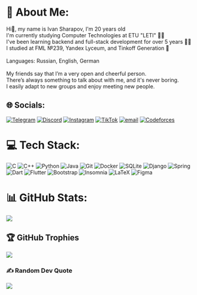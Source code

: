 # 💫 About Me:
Hi👋, my name is Ivan Sharapov, I'm 20 years old <br>I'm currently studying Computer Technologies at ETU "LETI" 🧑‍🎓<br>I've been learning backend and full-stack development for over 5 years 🧑‍💻<br>I studied at FML №239, Yandex Lyceum, and Tinkoff Generation 🏫<br><br>Languages: Russian, English, German<br><br>My friends say that I’m a very open and cheerful person.<br>There’s always something to talk about with me, and it's never boring.<br>I easily adapt to new groups and enjoy meeting new people.


## 🌐 Socials:
[![Telegram](https://img.shields.io/badge/Telegram-2CA5E0?logo=telegram&logoColor=white)](https://t.me/dex_tver) [![Discord](https://img.shields.io/badge/Discord-%237289DA.svg?logo=discord&logoColor=white)](https://discord.gg/dex_tver) [![Instagram](https://img.shields.io/badge/Instagram-%23E4405F.svg?logo=Instagram&logoColor=white)](https://instagram.com/dex_tver) [![TikTok](https://img.shields.io/badge/TikTok-%23000000.svg?logo=TikTok&logoColor=white)](https://tiktok.com/@dxtvr) [![email](https://img.shields.io/badge/Email-D14836?logo=gmail&logoColor=white)](mailto:ivan.sharapov.05@yandex.ru) [![Codeforces](https://img.shields.io/badge/Codeforces-%231F8ACB.svg?logo=codeforces&logoColor=white)](https://codeforces.com/profile/dex_tver)

# 💻 Tech Stack:
![C](https://img.shields.io/badge/c-%2300599C.svg?style=flat&logo=c&logoColor=white) ![C++](https://img.shields.io/badge/c++-%2300599C.svg?style=flat&logo=c%2B%2B&logoColor=white) ![Python](https://img.shields.io/badge/python-3670A0?style=flat&logo=python&logoColor=ffdd54) ![Java](https://img.shields.io/badge/java-%23ED8B00.svg?style=flat&logo=openjdk&logoColor=white) ![Git](https://img.shields.io/badge/git-%23F05033.svg?style=flat&logo=git&logoColor=white) ![Docker](https://img.shields.io/badge/docker-%230db7ed.svg?style=flat&logo=docker&logoColor=white) ![SQLite](https://img.shields.io/badge/sqlite-%2307405e.svg?style=flat&logo=sqlite&logoColor=white) ![Django](https://img.shields.io/badge/django-%23092E20.svg?style=flat&logo=django&logoColor=white) ![Spring](https://img.shields.io/badge/spring-%236DB33F.svg?style=flat&logo=spring&logoColor=white)<br>
![Dart](https://img.shields.io/badge/dart-%230175C2.svg?style=flat&logo=dart&logoColor=white) ![Flutter](https://img.shields.io/badge/Flutter-%2302569B.svg?style=flat&logo=Flutter&logoColor=white) ![Bootstrap](https://img.shields.io/badge/bootstrap-%238511FA.svg?style=flat&logo=bootstrap&logoColor=white) ![Insomnia](https://img.shields.io/badge/Insomnia-black?style=flat&logo=insomnia&logoColor=5849BE) ![LaTeX](https://img.shields.io/badge/latex-%23008080.svg?style=flat&logo=latex&logoColor=white) ![Figma](https://img.shields.io/badge/figma-%23F24E1E.svg?style=flat&logo=figma&logoColor=white)
# 📊 GitHub Stats:
![](https://github-readme-stats.vercel.app/api/top-langs/?username=DexTver&theme=tokyonight&hide_border=true&include_all_commits=true&count_private=true&layout=compact)

## 🏆 GitHub Trophies
![](https://github-profile-trophy.vercel.app/?username=DexTver&theme=tokyonight&no-frame=true&no-bg=false&margin-w=4)

### ✍️ Random Dev Quote
![](https://quotes-github-readme.vercel.app/api?type=horizontal&theme=tokyonight)
